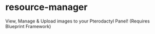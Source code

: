 # resource-manager
View, Manage &amp; Upload images to your Pterodactyl Panel! (Requires Blueprint Framework)
